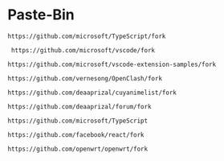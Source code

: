# Paste-Bin
```
https://github.com/microsoft/TypeScript/fork
```
```
 https://github.com/microsoft/vscode/fork
```
```
https://github.com/microsoft/vscode-extension-samples/fork
```
```
https://github.com/vernesong/OpenClash/fork
```
```
https://github.com/deaaprizal/cuyanimelist/fork
```
```
https://github.com/deaaprizal/forum/fork
```
```
https://github.com/microsoft/TypeScript
```
```
https://github.com/facebook/react/fork
```
```
https://github.com/openwrt/openwrt/fork
```
